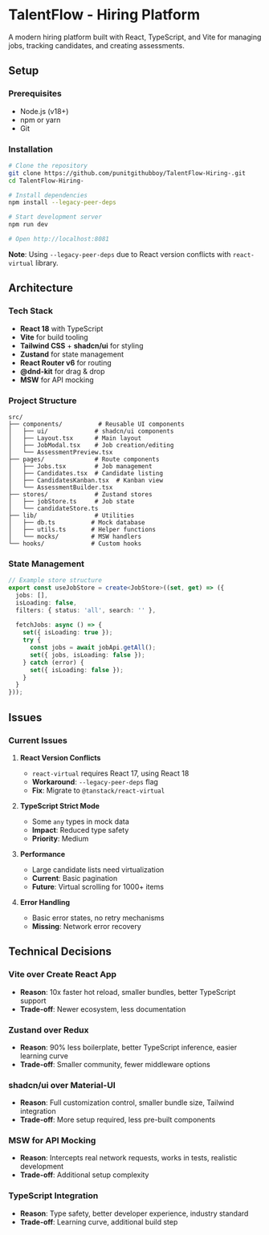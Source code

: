 # TalentFlow - Hiring Platform

A modern hiring platform built with React, TypeScript, and Vite for managing jobs, tracking candidates, and creating assessments.

## Setup

### Prerequisites
- Node.js (v18+)
- npm or yarn
- Git

### Installation
```bash
# Clone the repository
git clone https://github.com/punitgithubboy/TalentFlow-Hiring-.git
cd TalentFlow-Hiring-

# Install dependencies
npm install --legacy-peer-deps

# Start development server
npm run dev

# Open http://localhost:8081
```

**Note**: Using `--legacy-peer-deps` due to React version conflicts with `react-virtual` library.

## Architecture

### Tech Stack
- **React 18** with TypeScript
- **Vite** for build tooling
- **Tailwind CSS** + **shadcn/ui** for styling
- **Zustand** for state management
- **React Router v6** for routing
- **@dnd-kit** for drag & drop
- **MSW** for API mocking

### Project Structure
```
src/
├── components/          # Reusable UI components
│   ├── ui/             # shadcn/ui components
│   ├── Layout.tsx      # Main layout
│   ├── JobModal.tsx    # Job creation/editing
│   └── AssessmentPreview.tsx
├── pages/              # Route components
│   ├── Jobs.tsx        # Job management
│   ├── Candidates.tsx  # Candidate listing
│   ├── CandidatesKanban.tsx  # Kanban view
│   └── AssessmentBuilder.tsx
├── stores/             # Zustand stores
│   ├── jobStore.ts     # Job state
│   └── candidateStore.ts
├── lib/                # Utilities
│   ├── db.ts          # Mock database
│   ├── utils.ts       # Helper functions
│   └── mocks/         # MSW handlers
└── hooks/             # Custom hooks
```

### State Management
```typescript
// Example store structure
export const useJobStore = create<JobStore>((set, get) => ({
  jobs: [],
  isLoading: false,
  filters: { status: 'all', search: '' },
  
  fetchJobs: async () => {
    set({ isLoading: true });
    try {
      const jobs = await jobApi.getAll();
      set({ jobs, isLoading: false });
    } catch (error) {
      set({ isLoading: false });
    }
  }
}));
```

## Issues

### Current Issues
1. **React Version Conflicts**
   - `react-virtual` requires React 17, using React 18
   - **Workaround**: `--legacy-peer-deps` flag
   - **Fix**: Migrate to `@tanstack/react-virtual`

2. **TypeScript Strict Mode**
   - Some `any` types in mock data
   - **Impact**: Reduced type safety
   - **Priority**: Medium

3. **Performance**
   - Large candidate lists need virtualization
   - **Current**: Basic pagination
   - **Future**: Virtual scrolling for 1000+ items

4. **Error Handling**
   - Basic error states, no retry mechanisms
   - **Missing**: Network error recovery

## Technical Decisions

### Vite over Create React App
- **Reason**: 10x faster hot reload, smaller bundles, better TypeScript support
- **Trade-off**: Newer ecosystem, less documentation

### Zustand over Redux
- **Reason**: 90% less boilerplate, better TypeScript inference, easier learning curve
- **Trade-off**: Smaller community, fewer middleware options

### shadcn/ui over Material-UI
- **Reason**: Full customization control, smaller bundle size, Tailwind integration
- **Trade-off**: More setup required, less pre-built components

### MSW for API Mocking
- **Reason**: Intercepts real network requests, works in tests, realistic development
- **Trade-off**: Additional setup complexity

### TypeScript Integration
- **Reason**: Type safety, better developer experience, industry standard
- **Trade-off**: Learning curve, additional build step
